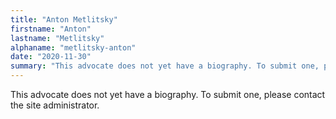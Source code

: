 ```yaml
---
title: "Anton Metlitsky"
firstname: "Anton"
lastname: "Metlitsky"
alphaname: "metlitsky-anton"
date: "2020-11-30"
summary: "This advocate does not yet have a biography. To submit one, please contact the site administrator."
---
```

This advocate does not yet have a biography. To submit one, please contact the site administrator.

